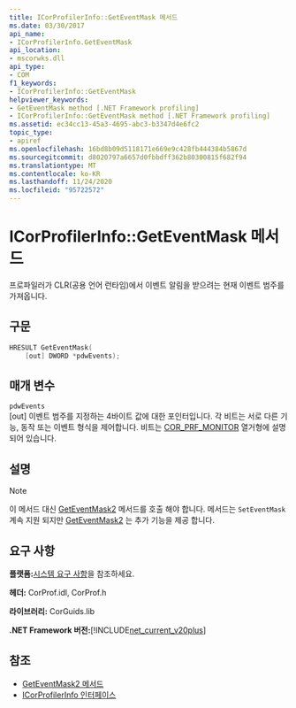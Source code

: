 ```yaml
---
title: ICorProfilerInfo::GetEventMask 메서드
ms.date: 03/30/2017
api_name:
- ICorProfilerInfo.GetEventMask
api_location:
- mscorwks.dll
api_type:
- COM
f1_keywords:
- ICorProfilerInfo::GetEventMask
helpviewer_keywords:
- GetEventMask method [.NET Framework profiling]
- ICorProfilerInfo::GetEventMask method [.NET Framework profiling]
ms.assetid: ec34cc13-45a3-4695-abc3-b3347d4e6fc2
topic_type:
- apiref
ms.openlocfilehash: 16bd8b09d5118171e669e9c428fb444384b5867d
ms.sourcegitcommit: d8020797a6657d0fbbdff362b80300815f682f94
ms.translationtype: MT
ms.contentlocale: ko-KR
ms.lasthandoff: 11/24/2020
ms.locfileid: "95722572"
---
```

# <a name="icorprofilerinfogeteventmask-method"></a>ICorProfilerInfo::GetEventMask 메서드

프로파일러가 CLR(공용 언어 런타임)에서 이벤트 알림을 받으려는 현재 이벤트 범주를 가져옵니다.  
  
## <a name="syntax"></a>구문  
  
```cpp  
HRESULT GetEventMask(  
    [out] DWORD *pdwEvents);  
```  
  
## <a name="parameters"></a>매개 변수  

 `pdwEvents`  
 [out] 이벤트 범주를 지정하는 4바이트 값에 대한 포인터입니다. 각 비트는 서로 다른 기능, 동작 또는 이벤트 형식을 제어합니다. 비트는 [COR_PRF_MONITOR](cor-prf-monitor-enumeration.md) 열거형에 설명 되어 있습니다.  
  
## <a name="remarks"></a>설명  
  
> [!NOTE]
> 이 메서드 대신 [GetEventMask2](icorprofilerinfo5-geteventmask2-method.md) 메서드를 호출 해야 합니다. 메서드는 `SetEventMask` 계속 지원 되지만 [GetEventMask2](icorprofilerinfo5-geteventmask2-method.md) 는 추가 기능을 제공 합니다.  
  
## <a name="requirements"></a>요구 사항  

 **플랫폼:**[시스템 요구 사항](../../get-started/system-requirements.md)을 참조하세요.  
  
 **헤더:** CorProf.idl, CorProf.h  
  
 **라이브러리:** CorGuids.lib  
  
 **.NET Framework 버전:**[!INCLUDE[net_current_v20plus](../../../../includes/net-current-v20plus-md.md)]  
  
## <a name="see-also"></a>참조

- [GetEventMask2 메서드](icorprofilerinfo5-geteventmask2-method.md)
- [ICorProfilerInfo 인터페이스](icorprofilerinfo-interface.md)
